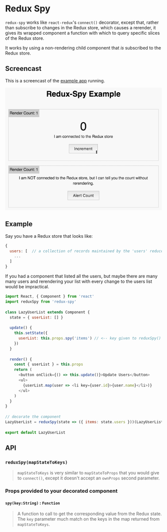 # Redux Spy

`redux-spy` works like `react-redux`'s `connect()` decorator, except that, rather than subscribe 
to changes in the Redux store, which causes a rerender, it gives its wrapped component a function
with which to query specific slices of the Redux store.

It works by using a non-rendering child component that _is_ subscribed to the Redux store.

## Screencast

This is a screencast of the [example app](example) running.

![screencast](screencast.gif)

## Example

Say you have a Redux store that looks like:

```js
{
  users: [  // a collection of records maintained by the 'users' reducer
    ...
  ]
}
```

If you had a component that listed all the users, but maybe there are many many users and 
rerendering your list with every change to the users list would be impractical.

```js
import React, { Component } from 'react'
import reduxSpy from 'redux-spy'

class LazyUserList extends Component {
  state = { userList: [] }
  
  update() {
    this.setState({
      userList: this.props.spy('items') // <-- key given to reduxSpy() below
    })
  }
  
  render() {
    const { userList } = this.props
    return (
      <button onClick={() => this.update()}>Update Users</button>
      <ul>
        {userList.map(user => <li key={user.id}>{user.name}</li>)}
      </ul>
    )
  }
}

// decorate the component
LazyUserList = reduxSpy(state => ({ items: state.users }))(LazyUserList)

export default LazyUserList
```

## API

### `reduxSpy(mapStateToKeys)`

> `mapStateToKeys` is very similar to `mapStateToProps` that you would give to `connect()`, except 
it doesn't accept an `ownProps` second parameter.

### Props provided to your decorated component

#### `spy(key:String)` : `Function`

> A function to call to get the corresponding value from the Redux state. The `key` parameter much 
match on the keys in the map returned from `mapStateToKeys`.

